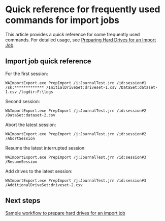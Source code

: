 <properties
    pageTitle="Quick reference for Azure Import/Export tool import job commands | Azure"
    description="Command reference for Azure Import/Export tool commands frequently used for import jobs"
    author="muralikk"
    manager="syadav"
    editor="tysonn"
    services="storage"
    documentationcenter="" />
<tags
    ms.service="storage"
    ms.workload="storage"
    ms.tgt_pltfrm="na"
    ms.devlang="na"
    ms.topic="article"
    ms.date="01/15/2017"
    wacn.date=""
    ms.author="muralikk" />

# Quick reference for frequently used commands for import jobs

This article provides a quick reference for some frequently used commands. For detailed usage, see [Preparing Hard Drives for an Import Job](/documentation/articles/storage-import-export-tool-preparing-hard-drives-import/).

## Import job quick reference

For the first session:


	WAImportExport.exe PrepImport /j:JournalTest.jrn /id:session#1 /sk:************* /InitialDriveSet:driveset-1.csv /DataSet:dataset-1.csv /logdir:F:\logs


Second session:


	WAImportExport.exe PrepImport /j:JournalTest.jrn /id:session#2 /DataSet:dataset-2.csv


Abort the latest session:


	WAImportExport.exe PrepImport /j:JournalTest.jrn /id:session#2 /AbortSession


Resume the latest interrupted session:


	WAImportExport.exe PrepImport /j:JournalTest.jrn /id:session#3 /ResumeSession


Add drives to the latest session:


	WAImportExport.exe PrepImport /j:JournalTest.jrn /id:session#3 /AdditionalDriveSet:driveset-2.csv


## Next steps

[Sample workflow to prepare hard drives for an import job](/documentation/articles/storage-import-export-tool-sample-preparing-hard-drives-import-job-workflow/)